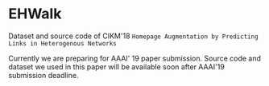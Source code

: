 # EHWalk
Dataset and source code of CIKM'18 `Homepage Augmentation by Predicting Links in Heterogenous Networks`

Currently we are preparing for AAAI' 19 paper submission. Source code and dataset we used in this paper will be available soon after AAAI'19 submission deadline.
